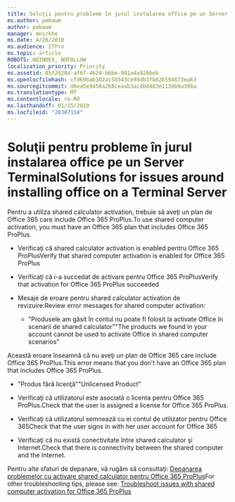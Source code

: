 ```yaml
---
title: Soluţii pentru probleme în jurul instalarea office pe un Server Terminal
ms.author: pebaum
author: pebaum
manager: mnirkhe
ms.date: 4/26/2018
ms.audience: ITPro
ms.topic: article
ROBOTS: NOINDEX, NOFOLLOW
localization_priority: Priority
ms.assetid: 85f24284-af6f-4624-b6be-901a4a9206eb
ms.openlocfilehash: cfd69bab102ac58343ce98db3fb02b594673ea63
ms.sourcegitcommit: d6ea5e9458a2b8ceaab3ac4bd483e1130b9a398a
ms.translationtype: MT
ms.contentlocale: ro-RO
ms.lasthandoff: 01/15/2019
ms.locfileid: "28307114"
---
```

# <a name="solutions-for-issues-around-installing-office-on-a-terminal-server"></a><span data-ttu-id="a3e05-102">Soluţii pentru probleme în jurul instalarea office pe un Server Terminal</span><span class="sxs-lookup"><span data-stu-id="a3e05-102">Solutions for issues around installing office on a Terminal Server</span></span>

<span data-ttu-id="a3e05-103">Pentru a utiliza shared calculator activation, trebuie să aveţi un plan de Office 365 care include Office 365 ProPlus.</span><span class="sxs-lookup"><span data-stu-id="a3e05-103">To use shared computer activation, you must have an Office 365 plan that includes Office 365 ProPlus.</span></span>
  
- <span data-ttu-id="a3e05-104">Verificaţi că shared calculator activation is enabled pentru Office 365 ProPlus</span><span class="sxs-lookup"><span data-stu-id="a3e05-104">Verify that shared computer activation is enabled for Office 365 ProPlus</span></span>
    
- <span data-ttu-id="a3e05-105">Verificaţi că i-a succedat de activare pentru Office 365 ProPlus</span><span class="sxs-lookup"><span data-stu-id="a3e05-105">Verify that activation for Office 365 ProPlus succeeded</span></span>
    
- <span data-ttu-id="a3e05-106">Mesaje de eroare pentru shared calculator activation de revizuire:</span><span class="sxs-lookup"><span data-stu-id="a3e05-106">Review error messages for shared computer activation:</span></span>
    
  - <span data-ttu-id="a3e05-107">"Produsele am găsit în contul nu poate fi folosit la activate Office în scenarii de shared calculator"</span><span class="sxs-lookup"><span data-stu-id="a3e05-107">"The products we found in your account cannot be used to activate Office in shared computer scenarios"</span></span>
  
<span data-ttu-id="a3e05-108">Această eroare înseamnă că nu aveţi un plan de Office 365 care include Office 365 ProPlus.</span><span class="sxs-lookup"><span data-stu-id="a3e05-108">This error means that you don't have an Office 365 plan that includes Office 365 ProPlus.</span></span>
    
  - <span data-ttu-id="a3e05-109">"Produs fără licenţă"</span><span class="sxs-lookup"><span data-stu-id="a3e05-109">"Unlicensed Product"</span></span>
    
  - <span data-ttu-id="a3e05-110">Verificaţi că utilizatorul este asociată o licenta pentru Office 365 ProPlus.</span><span class="sxs-lookup"><span data-stu-id="a3e05-110">Check that the user is assigned a license for Office 365 ProPlus.</span></span>
    
  - <span data-ttu-id="a3e05-111">Verificaţi că utilizatorul semnează cu ei contul de utilizator pentru Office 365</span><span class="sxs-lookup"><span data-stu-id="a3e05-111">Check that the user signs in with her user account for Office 365</span></span>
    
  - <span data-ttu-id="a3e05-112">Verificaţi că nu există conectivitate între shared calculator şi Internet.</span><span class="sxs-lookup"><span data-stu-id="a3e05-112">Check that there is connectivity between the shared computer and the Internet.</span></span>
    
<span data-ttu-id="a3e05-113">Pentru alte sfaturi de depanare, vă rugăm să consultaţi: [Depanarea problemelor cu activare shared calculator pentru Office 365 ProPlus](https://docs.microsoft.com/DeployOffice/troubleshoot-issues-with-shared-computer-activation-for-office-365-proplus)</span><span class="sxs-lookup"><span data-stu-id="a3e05-113">For other troubleshooting tips, please see: [Troubleshoot issues with shared computer activation for Office 365 ProPlus](https://docs.microsoft.com/DeployOffice/troubleshoot-issues-with-shared-computer-activation-for-office-365-proplus)</span></span>
  

